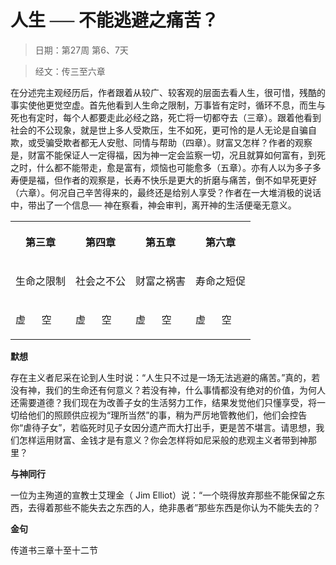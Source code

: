 # 人生 ── 不能逃避之痛苦？ 

> 日期：第27周 第6、7天

> 经文：传三至六章

在分述完主观经历后，作者跟着从较广、较客观的层面去看人生，很可惜，残酷的事实使他更觉空虚。首先他看到人生命之限制，万事皆有定时，循环不息，而生与死也有定时，每个人都要走此必经之路，死亡将一切都夺去（三章）。跟着他看到社会的不公现象，就是世上多人受欺压，生不如死，更可怜的是人无论是自骗自欺，或受骗受欺者都无人安慰、同情与帮助（四章）。财富又怎样？作者的观察是，财富不能保证人一定得福，因为神一定会监察一切，况且就算如何富有，到死之时，什么都不能带走，愈是富有，烦恼也可能愈多（五章）。亦有人以为多子多寿便是福，但作者的观察是，长寿不快乐是更大的折磨与痛苦，倒不如早死更好（六章）。何况自己辛苦得来的，最终还是给别人享受？作者在一大堆消极的说话中，带出了一个信息── 神在察看，神会审判，离开神的生活便毫无意义。

<table>
 <tbody>
  <tr>
   <th><p>第三章</p></th>
   <th><p>第四章</p></th>
   <th><p>第五章</p></th>
   <th><p>第六章</p></th>
  </tr>
  <tr>
   <td><p>生命之限制</p></td>
   <td><p>社会之不公</p></td>
   <td><p>财富之祸害</p></td>
   <td><p>寿命之短促</p></td>
  </tr>
  <tr>
   <td><p>虚&nbsp;&nbsp;&nbsp;&nbsp;&nbsp; 空</p></td>
   <td><p>虚&nbsp;&nbsp;&nbsp;&nbsp;&nbsp; 空</p></td>
   <td><p>虚&nbsp;&nbsp;&nbsp;&nbsp;&nbsp; 空</p></td>
   <td><p>虚&nbsp;&nbsp;&nbsp;&nbsp;&nbsp; 空</p></td>
  </tr>
 </tbody>
</table>

**默想**

存在主义者尼采在论到人生时说：“人生只不过是一场无法逃避的痛苦。”真的，若没有神，我们的生命还有何意义？若没有神，什么事情都没有绝对的价值，为何人还需要道德？我们现在为改善子女的生活努力工作，结果发觉他们只懂享受，将一切给他们的照顾供应视为“理所当然”的事，稍为严厉地管教他们，他们会控告你“虐待子女”，若临死时见子女因分遗产而大打出手，更是苦不堪言。请思想，我们怎样运用财富、金钱才是有意义？你会怎样将如尼采般的悲观主义者带到神那里？

**与神同行**

一位为主殉道的宣教士艾理金（ Jim Elliot）说：“一个晓得放弃那些不能保留之东西，去得着那些不能失去之东西的人，绝非愚者”那些东西是你认为不能失去的？

**金句**

传道书三章十至十二节



